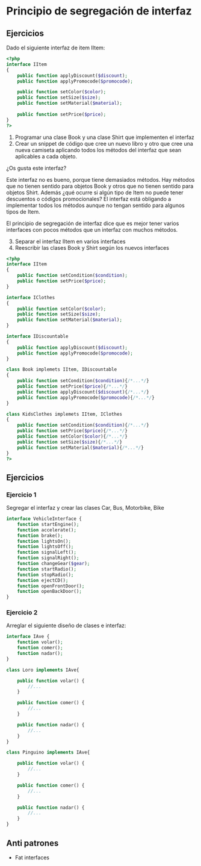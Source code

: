 # Principio de segregación de interfaz

## Ejercicios

Dado el siguiente interfaz de item IItem:

```php 
<?php
interface IItem
{
    public function applyDiscount($discount);
    public function applyPromocode($promocode);

    public function setColor($color);
    public function setSize($size);
    public function setMaterial($material);
    
    public function setPrice($price);
}
?>
```

1) Programar una clase Book y una clase Shirt que implementen el interfaz
2) Crear un snippet de código que cree un nuevo libro y otro que cree una nueva camiseta aplicando todos los métodos del interfaz que sean aplicables a cada objeto.

¿Os gusta este interfaz? 

Este interfaz no es bueno, porque tiene demasiados métodos. Hay métodos que no tienen sentido para objetos Book y otros que no tienen sentido para objetos Shirt. Además ¿qué ocurre si algún tipo de Item no puede tener descuentos o códigos promocionales? El interfaz está obligando a implementar todos los métodos aunque no tengan sentido para algunos tipos de Item.

El principio de segregación de interfaz dice que es mejor tener varios interfaces con pocos métodos que un interfaz con muchos métodos.

3) Separar el interfaz IItem en varios interfaces
4) Reescribir las clases Book y Shirt según los nuevos interfaces

```php
<?php
interface IItem
{
    public function setCondition($condition);
    public function setPrice($price);
}

interface IClothes
{
    public function setColor($color);
    public function setSize($size);
    public function setMaterial($material);
}

interface IDiscountable
{
    public function applyDiscount($discount);
    public function applyPromocode($promocode);
}

class Book implemets IItem, IDiscountable
{
    public function setCondition($condition){/*...*/}
    public function setPrice($price){/*...*/}
    public function applyDiscount($discount){/*...*/}
    public function applyPromocode($promocode){/*...*/}
}

class KidsClothes implemets IItem, IClothes
{
    public function setCondition($condition){/*...*/}
    public function setPrice($price){/*...*/}
    public function setColor($color){/*...*/}
    public function setSize($size){/*...*/}
    public function setMaterial($material){/*...*/}
}
?>
```

## Ejercicios

### Ejercicio 1

Segregar el interfaz y crear las clases Car, Bus, Motorbike, Bike

```php
interface VehicleInterface {
    function startEngine();
    function accelerate();
    function brake();
    function lightsOn();
    function lightsOff();
    function signalLeft();
    function signalRight();
    function changeGear($gear);
    function startRadio();
    function stopRadio();
    function ejectCD();
    function openFrontDoor();
    function openBackDoor();
}
```

### Ejercicio 2

Arreglar el siguiente diseño de clases e interfaz:

```php
interface IAve {  
    function volar();
    function comer();
    function nadar();
}

class Loro implements IAve{

    public function volar() {
        //...
    }

    public function comer() {
        //...
    }

    public function nadar() {
        //...
    }
}

class Pinguino implements IAve{

    public function volar() {
        //...
    }

    public function comer() {
        //...
    }

    public function nadar() {
        //...
    }
}
```

## Anti patrones

- Fat interfaces